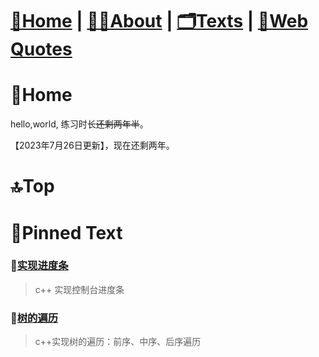 # [🏡Home](/) |   [👨‍💻About](/about)  |   [🗂️Texts](/allTexts)   |   [💬Web Quotes](/webQuotes)

# 🏡Home

hello,world, 练习时长~~还剩两年半~~。

【2023年7月26日更新】，现在还剩两年。

# 🔝Top




# 📌Pinned Text

### 📖[实现进度条](/subPages/cpp/cpp_processBar)
> c++ 实现控制台进度条

### 📖[树的遍历](/subPages/cpp/Tree_traversal_iterately)
> c++实现树的遍历：前序、中序、后序遍历





